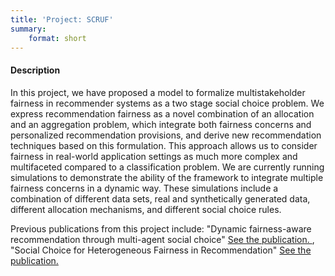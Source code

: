 ```yaml
---
title: 'Project: SCRUF'
summary:
    format: short
---
```


#### Description

In this project, we have proposed a model to formalize multistakeholder fairness in recommender systems as a two stage social choice problem. We express recommendation fairness as a novel combination of an allocation and an aggregation problem, which integrate both fairness concerns and personalized recommendation provisions, and derive new recommendation techniques based on this formulation. This approach allows us to consider fairness in real-world application settings as much more complex and multifaceted compared to a classification problem. We are currently running simulations to demonstrate the ability of the framework to integrate multiple fairness concerns in a dynamic way. These simulations include a combination of different data sets, real and synthetically generated data, different allocation mechanisms, and different social choice rules. 

Previous publications from this project include: "Dynamic fairness-aware recommendation through multi-agent social choice" [See the publication. ](../../pubs/2024_tors_scruf), "Social Choice for Heterogeneous Fairness in Recommendation" [See the publication. ](../../pubs/2024_recsyslbr_heterogenousfairness)
